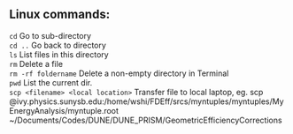## Linux commands:
``` cd ``` Go to sub-directory  
``` cd .. ``` Go back to directory  
``` ls ``` List files in this directory  
``` rm ``` Delete a file  
``` rm -rf foldername ``` Delete a non-empty directory in Terminal  
``` pwd ``` List the current dir.  
``` scp <filename> <local location> ``` Transfer file to local laptop, eg. scp <yourusername>@ivy.physics.sunysb.edu:/home/wshi/FDEff/srcs/myntuples/myntuples/MyEnergyAnalysis/myntuple.root ~/Documents/Codes/DUNE/DUNE_PRISM/GeometricEfficiencyCorrections
